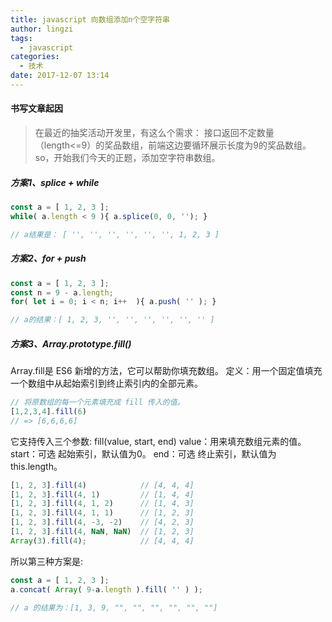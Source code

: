 ```yaml
---
title: javascript 向数组添加n个空字符串
author: lingzi
tags:
  - javascript
categories:
  - 技术
date: 2017-12-07 13:14
---
```



#### 书写文章起因

>在最近的抽奖活动开发里，有这么个需求：
接口返回不定数量（length<=9）的奖品数组，前端这边要循环展示长度为9的奖品数组。
so，开始我们今天的正题，添加空字符串数组。

##### 方案1、splice + while

```javascript
const a = [ 1, 2, 3 ];
while( a.length < 9 ){ a.splice(0, 0, ''); } 

// a结果是： [ '', '', '', '', '', '', 1, 2, 3 ]
```

##### 方案2、for + push

```javascript
const a = [ 1, 2, 3 ];
const n = 9 - a.length;
for( let i = 0; i < n; i++  ){ a.push( '' ); }

// a的结果：[ 1, 2, 3, '', '', '', '', '', '' ]
```

##### 方案3、Array.prototype.fill()

Array.fill是 ES6 新增的方法，它可以帮助你填充数组。
定义：用一个固定值填充一个数组中从起始索引到终止索引内的全部元素。

```javascript
// 将原数组的每一个元素填充成 fill 传入的值。
[1,2,3,4].fill(6)  
// => [6,6,6,6]
```

它支持传入三个参数: fill(value, start, end) 
value：用来填充数组元素的值。
start：可选 起始索引，默认值为0。
end：可选 终止索引，默认值为 this.length。

```javascript
[1, 2, 3].fill(4)            // [4, 4, 4]
[1, 2, 3].fill(4, 1)         // [1, 4, 4]
[1, 2, 3].fill(4, 1, 2)      // [1, 4, 3]
[1, 2, 3].fill(4, 1, 1)      // [1, 2, 3]
[1, 2, 3].fill(4, -3, -2)    // [4, 2, 3]
[1, 2, 3].fill(4, NaN, NaN)  // [1, 2, 3]
Array(3).fill(4);            // [4, 4, 4]
```

所以第三种方案是:
```javascript
const a = [ 1, 2, 3 ];
a.concat( Array( 9-a.length ).fill( '' ) );  

// a 的结果为：[1, 3, 9, "", "", "", "", "", ""]
```



